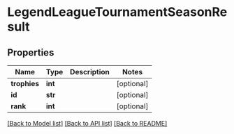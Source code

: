 # LegendLeagueTournamentSeasonResult

## Properties
Name | Type | Description | Notes
------------ | ------------- | ------------- | -------------
**trophies** | **int** |  | [optional] 
**id** | **str** |  | [optional] 
**rank** | **int** |  | [optional] 

[[Back to Model list]](../README.md#documentation-for-models) [[Back to API list]](../README.md#documentation-for-api-endpoints) [[Back to README]](../README.md)

